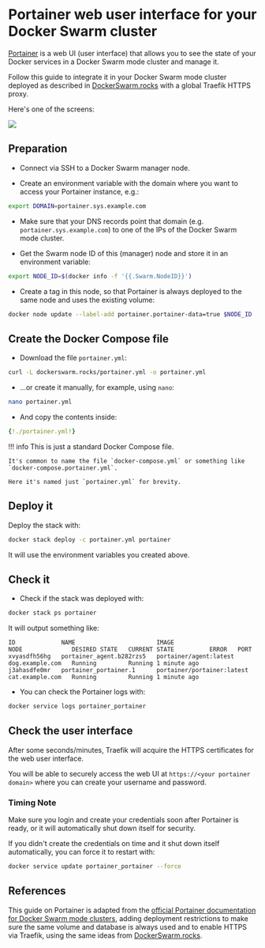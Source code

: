 # Portainer web user interface for your Docker Swarm cluster

<a href="https://github.com/portainer/portainer" target="_blank">Portainer</a> is a web UI (user interface) that allows you to see the state of your Docker services in a Docker Swarm mode cluster and manage it.

Follow this guide to integrate it in your Docker Swarm mode cluster deployed as described in <a href="https://dockerswarm.rocks" target="_blank">DockerSwarm.rocks</a> with a global Traefik HTTPS proxy.

Here's one of the screens:

<img src="https://dockerswarm.rocks/img/portainer.png">

## Preparation

* Connect via SSH to a Docker Swarm manager node.

* Create an environment variable with the domain where you want to access your Portainer instance, e.g.:

```bash
export DOMAIN=portainer.sys.example.com
```

* Make sure that your DNS records point that domain (e.g. `portainer.sys.example.com`) to one of the IPs of the Docker Swarm mode cluster.

* Get the Swarm node ID of this (manager) node and store it in an environment variable:

```bash
export NODE_ID=$(docker info -f '{{.Swarm.NodeID}}')
```

* Create a tag in this node, so that Portainer is always deployed to the same node and uses the existing volume:

```bash
docker node update --label-add portainer.portainer-data=true $NODE_ID
```

## Create the Docker Compose file

* Download the file `portainer.yml`:

```bash
curl -L dockerswarm.rocks/portainer.yml -o portainer.yml
```

* ...or create it manually, for example, using `nano`:

```bash
nano portainer.yml
```

* And copy the contents inside:

```YAML
{!./portainer.yml!}
```

!!! info
    This is just a standard Docker Compose file.

    It's common to name the file `docker-compose.yml` or something like `docker-compose.portainer.yml`.

    Here it's named just `portainer.yml` for brevity.

## Deploy it

Deploy the stack with:

```bash
docker stack deploy -c portainer.yml portainer
```

It will use the environment variables you created above.

## Check it

* Check if the stack was deployed with:

```bash
docker stack ps portainer
```

It will output something like:

```
ID             NAME                       IMAGE                        NODE              DESIRED STATE   CURRENT STATE          ERROR   PORT
xvyasdfh56hg   portainer_agent.b282rzs5   portainer/agent:latest       dog.example.com   Running         Running 1 minute ago
j3ahasdfe0mr   portainer_portainer.1      portainer/portainer:latest   cat.example.com   Running         Running 1 minute ago
```

* You can check the Portainer logs with:

```bash
docker service logs portainer_portainer
```

## Check the user interface

After some seconds/minutes, Traefik will acquire the HTTPS certificates for the web user interface.

You will be able to securely access the web UI at `https://<your portainer domain>` where you can create your username and password.

### Timing Note

Make sure you login and create your credentials soon after Portainer is ready, or it will automatically shut down itself for security.

If you didn't create the credentials on time and it shut down itself automatically, you can force it to restart with:

```bash
docker service update portainer_portainer --force
```

## References

This guide on Portainer is adapted from the <a href="http://portainer.readthedocs.io/en/stable/agent.html" target="_blank">official Portainer documentation for Docker Swarm mode clusters</a>, adding deployment restrictions to make sure the same volume and database is always used and to enable HTTPS via Traefik, using the same ideas from <a href="https://dockerswarm.rocks" target="_blank">DockerSwarm.rocks</a>.

